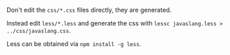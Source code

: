 Don't edit the `css/*.css` files directly, they are generated.

Instead edit `less/*.less` and generate the css with `lessc javaslang.less > ../css/javaslang.css`.

Less can be obtained via `npm install -g less`.

